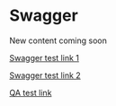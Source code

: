 # Swagger

New content coming soon

[Swagger test link 1](swagger/)

[Swagger test link 2](swagger/index.html)

[QA test link](QA.md)
